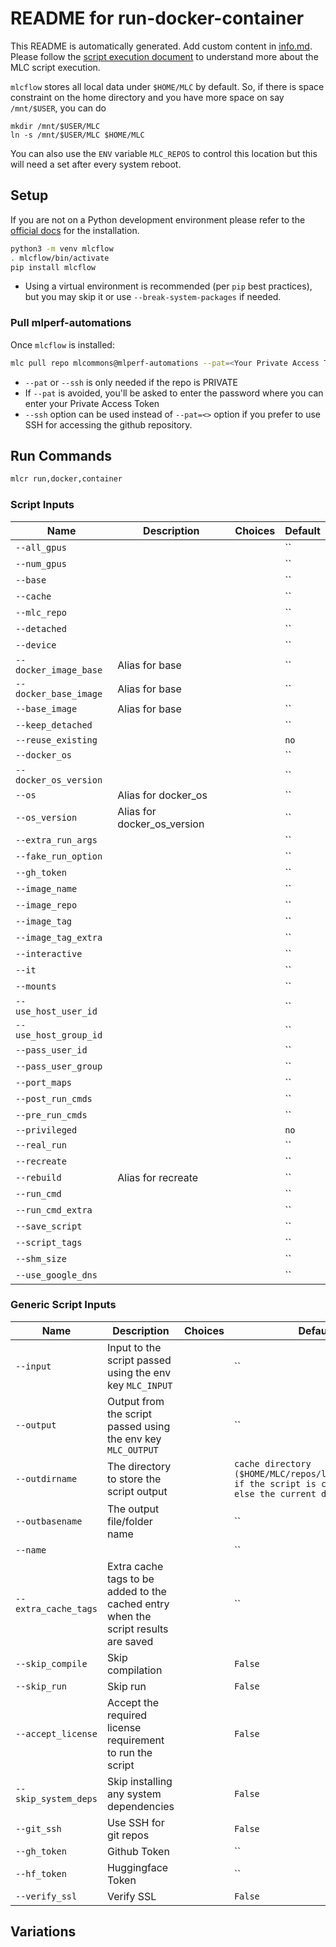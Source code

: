 # README for run-docker-container
This README is automatically generated. Add custom content in [info.md](info.md). Please follow the [script execution document](https://docs.mlcommons.org/mlcflow/targets/script/execution-flow/) to understand more about the MLC script execution.

`mlcflow` stores all local data under `$HOME/MLC` by default. So, if there is space constraint on the home directory and you have more space on say `/mnt/$USER`, you can do
```
mkdir /mnt/$USER/MLC
ln -s /mnt/$USER/MLC $HOME/MLC
```
You can also use the `ENV` variable `MLC_REPOS` to control this location but this will need a set after every system reboot.

## Setup

If you are not on a Python development environment please refer to the [official docs](https://docs.mlcommons.org/mlcflow/install/) for the installation.

```bash
python3 -m venv mlcflow
. mlcflow/bin/activate
pip install mlcflow
```

- Using a virtual environment is recommended (per `pip` best practices), but you may skip it or use `--break-system-packages` if needed.

### Pull mlperf-automations

Once `mlcflow` is installed:

```bash
mlc pull repo mlcommons@mlperf-automations --pat=<Your Private Access Token>
```
- `--pat` or `--ssh` is only needed if the repo is PRIVATE
- If `--pat` is avoided, you'll be asked to enter the password where you can enter your Private Access Token
- `--ssh` option can be used instead of `--pat=<>` option if you prefer to use SSH for accessing the github repository.
## Run Commands

```bash
mlcr run,docker,container
```

### Script Inputs

| Name | Description | Choices | Default |
|------|-------------|---------|------|
| `--all_gpus` |  |  | `` |
| `--num_gpus` |  |  | `` |
| `--base` |  |  | `` |
| `--cache` |  |  | `` |
| `--mlc_repo` |  |  | `` |
| `--detached` |  |  | `` |
| `--device` |  |  | `` |
| `--docker_image_base` | Alias for base |  | `` |
| `--docker_base_image` | Alias for base |  | `` |
| `--base_image` | Alias for base |  | `` |
| `--keep_detached` |  |  | `` |
| `--reuse_existing` |  |  | `no` |
| `--docker_os` |  |  | `` |
| `--docker_os_version` |  |  | `` |
| `--os` | Alias for docker_os |  | `` |
| `--os_version` | Alias for docker_os_version |  | `` |
| `--extra_run_args` |  |  | `` |
| `--fake_run_option` |  |  | `` |
| `--gh_token` |  |  | `` |
| `--image_name` |  |  | `` |
| `--image_repo` |  |  | `` |
| `--image_tag` |  |  | `` |
| `--image_tag_extra` |  |  | `` |
| `--interactive` |  |  | `` |
| `--it` |  |  | `` |
| `--mounts` |  |  | `` |
| `--use_host_user_id` |  |  | `` |
| `--use_host_group_id` |  |  | `` |
| `--pass_user_id` |  |  | `` |
| `--pass_user_group` |  |  | `` |
| `--port_maps` |  |  | `` |
| `--post_run_cmds` |  |  | `` |
| `--pre_run_cmds` |  |  | `` |
| `--privileged` |  |  | `no` |
| `--real_run` |  |  | `` |
| `--recreate` |  |  | `` |
| `--rebuild` | Alias for recreate |  | `` |
| `--run_cmd` |  |  | `` |
| `--run_cmd_extra` |  |  | `` |
| `--save_script` |  |  | `` |
| `--script_tags` |  |  | `` |
| `--shm_size` |  |  | `` |
| `--use_google_dns` |  |  | `` |
### Generic Script Inputs

| Name | Description | Choices | Default |
|------|-------------|---------|------|
| `--input` | Input to the script passed using the env key `MLC_INPUT` |  | `` |
| `--output` | Output from the script passed using the env key `MLC_OUTPUT` |  | `` |
| `--outdirname` | The directory to store the script output |  | `cache directory ($HOME/MLC/repos/local/cache/<>) if the script is cacheable or else the current directory` |
| `--outbasename` | The output file/folder name |  | `` |
| `--name` |  |  | `` |
| `--extra_cache_tags` | Extra cache tags to be added to the cached entry when the script results are saved |  | `` |
| `--skip_compile` | Skip compilation |  | `False` |
| `--skip_run` | Skip run |  | `False` |
| `--accept_license` | Accept the required license requirement to run the script |  | `False` |
| `--skip_system_deps` | Skip installing any system dependencies |  | `False` |
| `--git_ssh` | Use SSH for git repos |  | `False` |
| `--gh_token` | Github Token |  | `` |
| `--hf_token` | Huggingface Token |  | `` |
| `--verify_ssl` | Verify SSL |  | `False` |
## Variations
